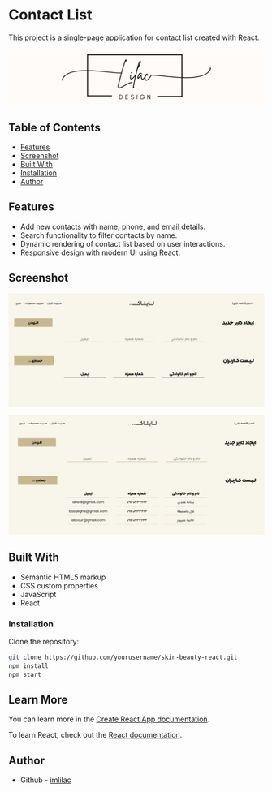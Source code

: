 # Contact List

This project is a single-page application for contact list created with React.

![logo](https://github.com/imlilac/Daneshkar-js-hw-4-ToDoList/blob/main/assets/img/banner.jpg)

## Table of Contents

- [Features](#features)
- [Screenshot](#screenshot)
- [Built With](#built-with)
- [Installation](#installation)
- [Author](#author)

## Features

- Add new contacts with name, phone, and email details.
- Search functionality to filter contacts by name.
- Dynamic rendering of contact list based on user interactions.
- Responsive design with modern UI using React.

## Screenshot

![Screenshot](https://github.com/imlilac/Daneshkar-Contact-List/blob/main/public/screen%20(1).png)


![Screenshot](https://github.com/imlilac/Daneshkar-Contact-List/blob/main/public/screen%20(2).png)

## Built With

- Semantic HTML5 markup
- CSS custom properties
- JavaScript
- React

### Installation

 Clone the repository:
   ```bash
   git clone https://github.com/yourusername/skin-beauty-react.git
   npm install
   npm start
```


## Learn More

You can learn more in the [Create React App documentation](https://facebook.github.io/create-react-app/docs/getting-started).

To learn React, check out the [React documentation](https://reactjs.org/).

## Author

-  Github - [imlilac](https://github.com/imlilac)

